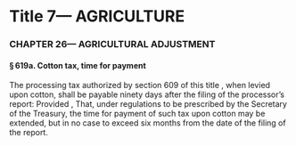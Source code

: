 
# Title 7— AGRICULTURE
### CHAPTER 26— AGRICULTURAL ADJUSTMENT
#### § 619a. Cotton tax, time for payment

The processing tax authorized by section 609 of this title , when levied upon cotton, shall be payable ninety days after the filing of the processor’s report: Provided , That, under regulations to be prescribed by the Secretary of the Treasury, the time for payment of such tax upon cotton may be extended, but in no case to exceed six months from the date of the filing of the report.
